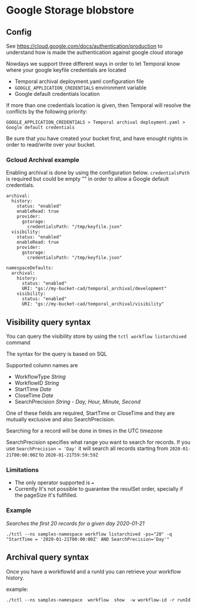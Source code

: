 # Google Storage blobstore
## Config
See https://cloud.google.com/docs/authentication/production to understand how is made the authentication against google cloud storage

Nowdays we support three different ways in order to let Temporal know where your google keyfile credentials are located

* Temporal archival deployment.yaml configuration file
* `GOOGLE_APPLICATION_CREDENTIALS` environment variable
*  Google default credentials location

If more than one credentials location is given, then Temporal will resolve the conflicts by the following priority:

`GOOGLE_APPLICATION_CREDENTIALS > Temporal archival deployment.yaml > Google default credentials`

Be sure that you have created your bucket first, and have enought rights in order to read/write over your bucket.

### Gcloud Archival example

Enabling archival is done by using the configuration below. `credentialsPath` is required but could be empty "" in order to allow a Google default credentials.

```
archival:
  history:
    status: "enabled"
    enableRead: true
    provider:
      gstorage:
        credentialsPath: "/tmp/keyfile.json"
  visibility:
    status: "enabled"
    enableRead: true
    provider:
      gstorage:
        credentialsPath: "/tmp/keyfile.json"

namespaceDefaults:
  archival:
    history:
      status: "enabled"
      URI: "gs://my-bucket-cad/temporal_archival/development"
    visibility:
      status: "enabled"
      URI: "gs://my-bucket-cad/temporal_archival/visibility"
```

## Visibility query syntax
You can query the visibility store by using the `tctl workflow listarchived` command

The syntax for the query is based on SQL

Supported column names are
- WorkflowType *String*
- WorkflowID *String*
- StartTime *Date*
- CloseTime *Date*
- SearchPrecision *String - Day, Hour, Minute, Second*

One of these fields are required, StartTime or CloseTime and they are mutually exclusive and also SearchPrecision.

Searching for a record will be done in times in the UTC timezone

SearchPrecision specifies what range you want to search for records. If you use `SearchPrecision = 'Day'`
it will search all records starting from `2020-01-21T00:00:00Z` to `2020-01-21T59:59:59Z` 

### Limitations

- The only operator supported is `=`
- Currently It's not possible to guarantee the resulSet order, specially if the pageSize it's fullfilled.  

### Example

*Searches the first 20 records for a given day 2020-01-21*

`./tctl --ns samples-namespace workflow listarchived -ps="20" -q "StartTime = '2020-01-21T00:00:00Z' AND SearchPrecision='Day'"`

## Archival query syntax

Once you have a workflowId and a runId you can retrieve your workflow history.

example:

`./tctl --ns samples-namespace  workflow  show  -w workflow-id -r runId`